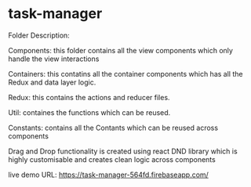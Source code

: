 # task-manager

Folder Description:

Components: this folder contains all the view components which only handle the view interactions

Containers: this contatins all the container components which has all the Redux and data layer logic.

Redux: this contains the actions and reducer files.

Util: containes the functions which can be reused.

Constants: contains all the Contants which can be reused across components

Drag and Drop functionality is created using react DND library which is highly customisable and creates clean logic across components

live demo URL: https://task-manager-564fd.firebaseapp.com/
